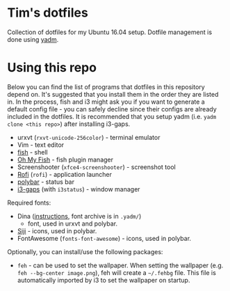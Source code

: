# Tim's dotfiles

Collection of dotfiles for my Ubuntu 16.04 setup. Dotfile management is done
using [yadm](https://github.com/TheLocehiliosan/yadm).

# Using this repo

Below you can find the list of programs that dotfiles in this repository depend
on. It's suggested that you install them in the order they are listed in. In
the process, fish and i3 might ask you if you want to generate a default config
file - you can safely decline since their configs are already included in the
dotfiles. It is recommended that you setup yadm (i.e. `yadm clone <this repo>`)
after installing i3-gaps.

* urxvt (`rxvt-unicode-256color`) - terminal emulator
* Vim - text editor
* [fish](https://fishshell.com/) - shell
* [Oh My Fish](https://github.com/oh-my-fish/oh-my-fish) - fish plugin manager
* Screenshooter (`xfce4-screenshooter`) - screenshot tool
* [Rofi](https://github.com/DaveDavenport/rofi) (`rofi`) - application launcher
* [polybar](https://github.com/jaagr/polybar) - status bar
* [i3-gaps](https://github.com/Airblader/i3) (with `i3status`) - window manager

Required fonts:

* Dina ([instructions](https://shorturl.at/EKQZ0), font archive is in `.yadm/`)
  - font, used in urxvt and polybar.
* [Siji](https://github.com/stark/siji) - icons, used in polybar.
* FontAwesome (`fonts-font-awesome`) - icons, used in polybar.

Optionally, you can install/use the following packages:

* `feh` - can be used to set the wallpaper. When setting the wallpaper (e.g.
  `feh --bg-center image.png`), feh will create a `~/.fehbg` file. This file
  is automatically imported by i3 to set the wallpaper on startup.

